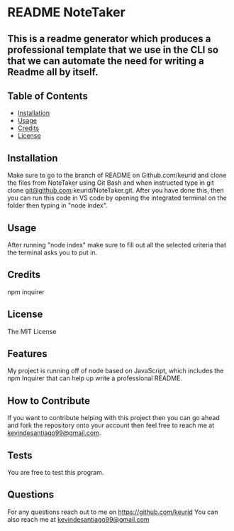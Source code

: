# README NoteTaker

## This is a readme generator which produces a professional template that we use in the CLI so that we can automate the need for writing a Readme all by itself.

## Table of Contents
- [Installation](#installation)
- [Usage](#usage)
- [Credits](#credits)
- [License](#license)

## Installation
Make sure to go to the branch of README on Github.com/keurid and clone the files from NoteTaker using Git Bash and when instructed type in git clone git@github.com:keurid/NoteTaker.git. After you have done this, then you can run this code in VS code by opening the integrated terminal on the folder then typing in "node index".

## Usage
After running "node index" make sure to fill out all the selected criteria that the terminal asks you to put in.

## Credits
npm inquirer

## License
The MIT License

## Features
My project is running off of node based on JavaScript, which includes the npm Inquirer that can help up write a professional README.

## How to Contribute
If you want to contribute helping with this project then you can go ahead and fork the repository onto your account then feel free to reach me at kevindesantiago99@gmail.com.

## Tests
You are free to test this program.

## Questions
For any questions reach out to me on https://github.com/keurid
You can also reach me at kevindesantiago99@gmail.com
    